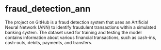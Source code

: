 # fraud_detection_ann
 The project on GitHub is a fraud detection system that uses an Artificial Neural Network (ANN) to identify fraudulent transactions within a simulated banking system. The dataset used for training and testing the model contains information about various financial transactions, such as cash-ins, cash-outs, debits, payments, and transfers.
